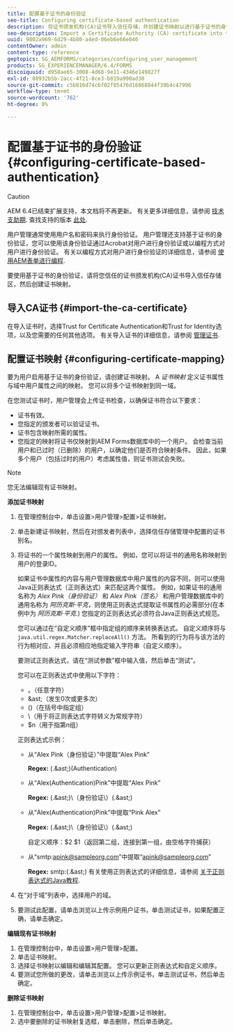 ```yaml
---
title: 配置基于证书的身份验证
seo-title: Configuring certificate-based authentication
description: 将证书颁发机构(CA)证书导入信任存储，并创建证书映射以进行基于证书的身份验证。
seo-description: Import a Certificate Authority (CA) certificate into the Trust Store and create a certificate mapping for certificate-based authentication.
uuid: 9802a969-6d29-4b80-a4ed-06eb6e66e046
contentOwner: admin
content-type: reference
geptopics: SG_AEMFORMS/categories/configuring_user_management
products: SG_EXPERIENCEMANAGER/6.4/FORMS
discoiquuid: d958ae65-3008-4d68-9e11-4346e149827f
exl-id: 88932b5b-2acc-4f21-8ce3-b819a990ad30
source-git-commit: c5b816d74c6f02f85476d16868844f39b4c47996
workflow-type: tm+mt
source-wordcount: '762'
ht-degree: 0%

---
```


# 配置基于证书的身份验证 {#configuring-certificate-based-authentication}

>[!CAUTION]
>
>AEM 6.4已结束扩展支持，本文档将不再更新。 有关更多详细信息，请参阅 [技术支助期](https://helpx.adobe.com/cn/support/programs/eol-matrix.html). 查找支持的版本 [此处](https://experienceleague.adobe.com/docs/).

用户管理通常使用用户名和密码来执行身份验证。 用户管理还支持基于证书的身份验证，您可以使用该身份验证通过Acrobat对用户进行身份验证或以编程方式对用户进行身份验证。 有关以编程方式对用户进行身份验证的详细信息，请参阅 [使用AEM表单进行编程](https://www.adobe.com/go/learn_aemforms_programming_63).

要使用基于证书的身份验证，请将您信任的证书颁发机构(CA)证书导入信任存储区，然后创建证书映射。

## 导入CA证书 {#import-the-ca-certificate}

在导入证书时，选择Trust for Certificate Authentication和Trust for Identity选项，以及您需要的任何其他选项。 有关导入证书的详细信息，请参阅 [管理证书](/help/forms/using/admin-help/certificates.md#managing-certificates).

## 配置证书映射 {#configuring-certificate-mapping}

要为用户启用基于证书的身份验证，请创建证书映射。 A *证书映射* 定义证书属性与域中用户属性之间的映射。 您可以将多个证书映射到同一域。

在您测试证书时，用户管理会上传证书检查，以确保证书符合以下要求：

* 证书有效。
* 您指定的颁发者可以验证证书。
* 证书包含映射所需的属性。
* 您指定的映射将证书仅映射到AEM Forms数据库中的一个用户。 会检查当前用户和已过时（已删除）的用户，以确定他们是否符合映射条件。 因此，如果多个用户（包括过时的用户）考虑属性值，则证书测试会失败。

>[!NOTE]
>
>您无法编辑现有证书映射。

**添加证书映射**

1. 在管理控制台中，单击设置>用户管理>配置>证书映射。
1. 单击新建证书映射，然后在对颁发者列表中，选择信任存储管理中配置的证书别名。
1. 将证书的一个属性映射到用户的属性。 例如，您可以将证书的通用名称映射到用户的登录ID。

   如果证书中属性的内容与用户管理数据库中用户属性的内容不同，则可以使用Java正则表达式（正则表达式）来匹配这两个属性。 例如，如果证书的通用名称为 *Alex Pink（身份验证）* 和 *Alex Pink（签名）* 和用户管理数据库中的通用名称为 *阿历克斯·平克*，则使用正则表达式提取证书属性的必需部分(在本例中为 *阿历克斯·平克*.) 您指定的正则表达式必须符合Java正则表达式规范。

   您可以通过在“自定义顺序”框中指定组的顺序来转换表达式。 自定义顺序将与 `java.util.regex.Matcher.replaceAll()` 方法。 所看到的行为将与该方法的行为相对应，并且必须相应地指定输入字符串（自定义顺序）。

   要测试正则表达式，请在“测试参数”框中输入值，然后单击“测试”。

   您可以在正则表达式中使用以下字符：

   * 。（任意字符）
   * &amp;ast;（发生0次或更多次）
   * ()（在括号中指定组）
   * \（用于将正则表达式字符转义为常规字符）
   * $n（用于指第n组）

   正则表达式示例：

   * 从“Alex Pink（身份验证）”中提取“Alex Pink”

      **Regex:** (.&amp;ast;)\(Authentication\)

   * 从“Alex(Authentication)Pink”中提取“Alex Pink”

      **Regex:** (.&amp;ast;)\（身份验证\）(.&amp;ast;)

   * 从“Alex(Authentication)Pink”中提取“Pink Alex”

      **Regex:** (.&amp;ast;)\（身份验证\）(.&amp;ast;)

      自定义顺序：$2 $1（返回第二组，连接到第一组，由空格字符捕获）

   * 从“smtp:apink@sampleorg.com”中提取“apink@sampleorg.com”

      **Regex:** smtp:(.&amp;ast;)
   有关使用正则表达式的详细信息，请参阅 [关于正则表达式的Java教程](https://java.sun.com/docs/books/tutorial/essential/regex/).

1. 在“对于域”列表中，选择用户的域。
1. 要测试此配置，请单击浏览以上传示例用户证书，单击测试证书，如果配置正确，请单击确定。

**编辑现有证书映射**

1. 在管理控制台中，单击设置>用户管理>配置。
1. 单击证书映射。
1. 选择证书映射以编辑和编辑其配置。 您可以更新正则表达式和自定义顺序。
1. 要测试您所做的更改，请单击浏览以上传示例证书，单击测试证书，然后单击确定。

**删除证书映射**

1. 在管理控制台中，单击设置>用户管理>配置>证书映射。
1. 选中要删除的证书映射复选框，单击删除，然后单击确定。
